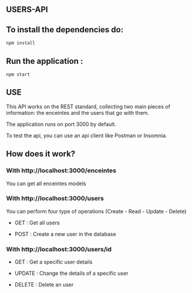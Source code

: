 ## USERS-API

## To install  the dependencies do:

``` 
npm install

```

## Run the application :

```
npm start

```

## USE

This API works on the REST standard, collecting two main pieces of information: the enceintes and the users that go with them.

The application runs on port 3000 by default.

To test the api, you can use an api client like Postman or Insomnia.

## How does it work?

### With http://localhost:3000/enceintes
You can get all enceintes models
    
    
### With http://localhost:3000/users
You can perform four type of operations (Create - Read - Update - Delete)

- GET : Get all users

- POST : Create a new user in the database

### With http://localhost:3000/users/id

- GET : Get a specific user details

- UPDATE : Change the details of a specific user

- DELETE : Delete an user





